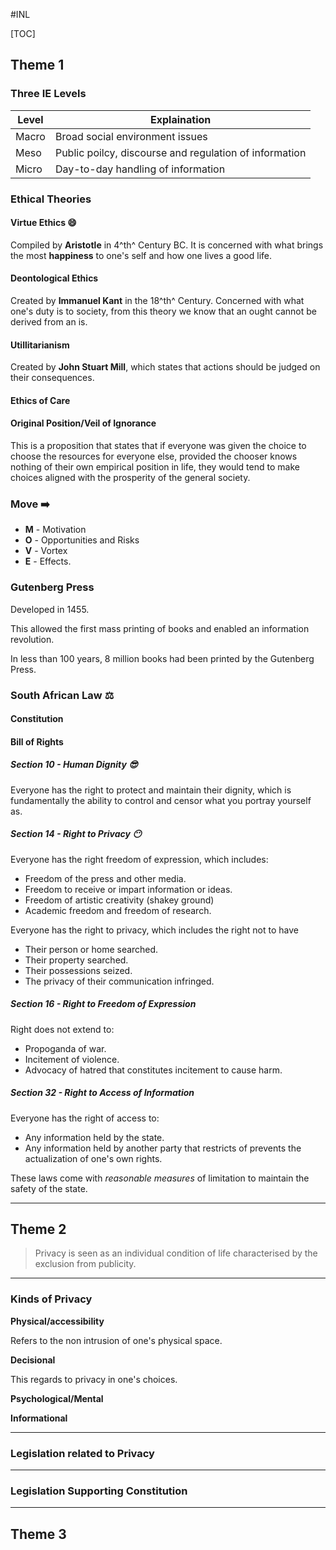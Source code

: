 #INL

[TOC]

## Theme 1

### Three IE Levels

| Level | Explaination |
|--------|--------|
|  Macro | Broad social environment issues  |
|Meso    | Public poilcy, discourse and regulation of information
|Micro   | Day-to-day handling of information |


### Ethical Theories

#### Virtue Ethics 😄

Compiled by **Aristotle** in 4^th^ Century BC. It is concerned with what brings the most **happiness** to one's self and how one lives a good life.

#### Deontological Ethics

Created by **Immanuel Kant** in the 18^th^ Century. Concerned with what one's duty is to society, from this theory we know that an ought cannot be derived from an is.

#### Utillitarianism

Created by **John Stuart Mill**, which states that actions should be judged on their consequences.

#### Ethics of Care

#### Original Position/Veil of Ignorance

This is a proposition that states that if everyone was given the choice to choose the resources for everyone else, provided the chooser knows nothing of their own empirical position in life, they would tend to make choices aligned with the prosperity of the general society.

### Move ➡️

- **M** - Motivation
- **O** - Opportunities and Risks
- **V** - Vortex
- **E** - Effects.

### Gutenberg Press

Developed in 1455.

This allowed the first mass printing of books and enabled an information revolution.

In less than 100 years, 8 million books had been printed by the Gutenberg Press.

### South African Law ⚖

#### Constitution

#### Bill of Rights

##### Section 10 - Human Dignity 😎

Everyone has the right to protect and maintain their dignity, which is fundamentally the ability to control and censor what you portray yourself as.

##### Section 14 - Right to Privacy 😶

Everyone has the right freedom of expression, which includes:

- Freedom of the press and other media.
- Freedom to receive or impart information or ideas.
- Freedom of artistic creativity (shakey ground)
- Academic freedom and freedom of research.


Everyone has the right to  privacy, which includes the right not to have

- Their person or home searched.
- Their property searched.
- Their possessions seized.
- The privacy of their communication infringed.

##### Section 16 - Right to Freedom of Expression

Right does not extend to:
- Propoganda of war.
- Incitement of violence.
- Advocacy of hatred that constitutes incitement to cause harm.

##### Section 32 - Right to Access of Information

Everyone has the right of access to:

- Any information held by the state.
- Any information held by another party that restricts of prevents the actualization of one's own rights.

These laws come with *reasonable measures* of limitation to maintain the safety of the state.

***

## Theme 2

> Privacy is seen as an individual condition of life characterised by the exclusion from publicity.

---

### Kinds of Privacy


**Physical/accessibility**

Refers to the non intrusion of one's physical space.

**Decisional**

This regards to privacy in one's choices.

**Psychological/Mental**



**Informational**


---

### Legislation related to Privacy



---

### Legislation Supporting Constitution

***

## Theme 3